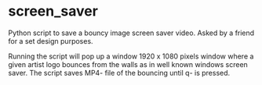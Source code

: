 # screen_saver
Python script to save a bouncy image screen saver video. Asked by a friend for a set design purposes.  

Running the script will pop up a window 1920 x 1080 pixels window where a given artist logo bounces from the walls as in well known windows screen saver. The script saves MP4- file of the bouncing until q- is pressed.  
